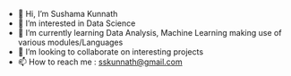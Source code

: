 - 👋 Hi, I’m Sushama Kunnath
- 👀 I’m interested in Data Science
- 🌱 I’m currently learning Data Analysis, Machine Learning making use of various modules/Languages
- 💞️ I’m looking to collaborate on interesting projects
- 📫 How to reach me : sskunnath@gmail.com

<!---
skunnath2020/skunnath2020 is a ✨ special ✨ repository because its `README.md` (this file) appears on your GitHub profile.
You can click the Preview link to take a look at your changes.
--->
